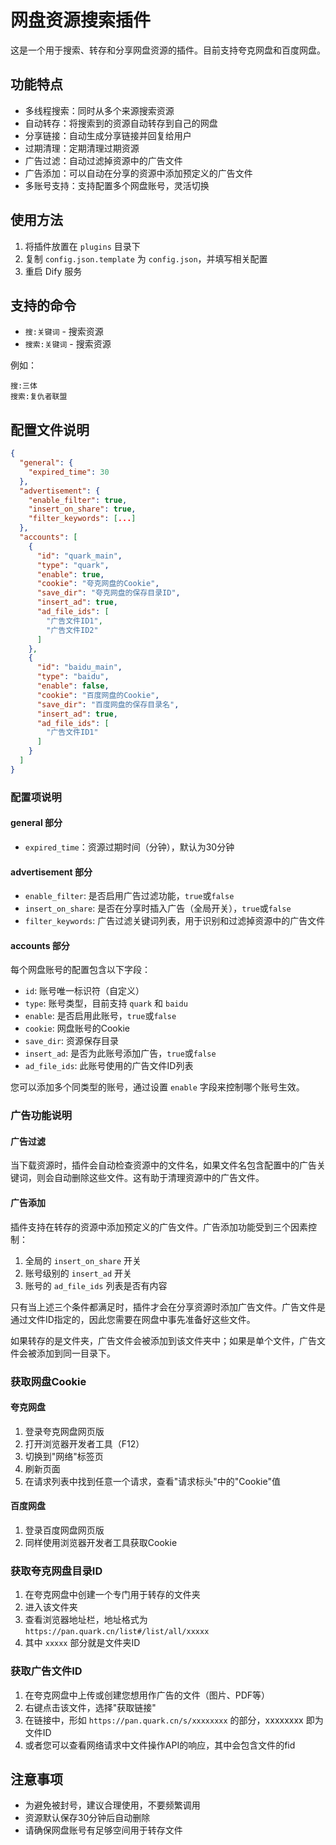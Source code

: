 # 网盘资源搜索插件

这是一个用于搜索、转存和分享网盘资源的插件。目前支持夸克网盘和百度网盘。

## 功能特点

- 多线程搜索：同时从多个来源搜索资源
- 自动转存：将搜索到的资源自动转存到自己的网盘
- 分享链接：自动生成分享链接并回复给用户
- 过期清理：定期清理过期资源
- 广告过滤：自动过滤掉资源中的广告文件
- 广告添加：可以自动在分享的资源中添加预定义的广告文件
- 多账号支持：支持配置多个网盘账号，灵活切换

## 使用方法

1. 将插件放置在 `plugins` 目录下
2. 复制 `config.json.template` 为 `config.json`，并填写相关配置
3. 重启 Dify 服务

## 支持的命令

- `搜:关键词` - 搜索资源
- `搜索:关键词` - 搜索资源

例如：
```
搜:三体
搜索:复仇者联盟
```

## 配置文件说明

```json
{
  "general": {
    "expired_time": 30
  },
  "advertisement": {
    "enable_filter": true,
    "insert_on_share": true,
    "filter_keywords": [...]
  },
  "accounts": [
    {
      "id": "quark_main",
      "type": "quark",
      "enable": true,
      "cookie": "夸克网盘的Cookie",
      "save_dir": "夸克网盘的保存目录ID",
      "insert_ad": true,
      "ad_file_ids": [
        "广告文件ID1",
        "广告文件ID2"
      ]
    },
    {
      "id": "baidu_main",
      "type": "baidu",
      "enable": false,
      "cookie": "百度网盘的Cookie",
      "save_dir": "百度网盘的保存目录名",
      "insert_ad": true,
      "ad_file_ids": [
        "广告文件ID1"
      ]
    }
  ]
}
```

### 配置项说明

#### general 部分
- `expired_time`：资源过期时间（分钟），默认为30分钟

#### advertisement 部分
- `enable_filter`: 是否启用广告过滤功能，`true`或`false`
- `insert_on_share`: 是否在分享时插入广告（全局开关），`true`或`false`
- `filter_keywords`: 广告过滤关键词列表，用于识别和过滤掉资源中的广告文件

#### accounts 部分
每个网盘账号的配置包含以下字段：
- `id`: 账号唯一标识符（自定义）
- `type`: 账号类型，目前支持 `quark` 和 `baidu`
- `enable`: 是否启用此账号，`true`或`false`
- `cookie`: 网盘账号的Cookie
- `save_dir`: 资源保存目录
- `insert_ad`: 是否为此账号添加广告，`true`或`false`
- `ad_file_ids`: 此账号使用的广告文件ID列表

您可以添加多个同类型的账号，通过设置 `enable` 字段来控制哪个账号生效。

### 广告功能说明

#### 广告过滤
当下载资源时，插件会自动检查资源中的文件名，如果文件名包含配置中的广告关键词，则会自动删除这些文件。这有助于清理资源中的广告文件。

#### 广告添加
插件支持在转存的资源中添加预定义的广告文件。广告添加功能受到三个因素控制：
1. 全局的 `insert_on_share` 开关
2. 账号级别的 `insert_ad` 开关
3. 账号的 `ad_file_ids` 列表是否有内容

只有当上述三个条件都满足时，插件才会在分享资源时添加广告文件。广告文件是通过文件ID指定的，因此您需要在网盘中事先准备好这些文件。

如果转存的是文件夹，广告文件会被添加到该文件夹中；如果是单个文件，广告文件会被添加到同一目录下。

### 获取网盘Cookie

#### 夸克网盘
1. 登录夸克网盘网页版
2. 打开浏览器开发者工具（F12）
3. 切换到"网络"标签页
4. 刷新页面
5. 在请求列表中找到任意一个请求，查看"请求标头"中的"Cookie"值

#### 百度网盘
1. 登录百度网盘网页版
2. 同样使用浏览器开发者工具获取Cookie

### 获取夸克网盘目录ID

1. 在夸克网盘中创建一个专门用于转存的文件夹
2. 进入该文件夹
3. 查看浏览器地址栏，地址格式为 `https://pan.quark.cn/list#/list/all/xxxxx`
4. 其中 `xxxxx` 部分就是文件夹ID

### 获取广告文件ID

1. 在夸克网盘中上传或创建您想用作广告的文件（图片、PDF等）
2. 右键点击该文件，选择"获取链接"
3. 在链接中，形如 `https://pan.quark.cn/s/xxxxxxxx` 的部分，xxxxxxxx 即为文件ID
4. 或者您可以查看网络请求中文件操作API的响应，其中会包含文件的fid

## 注意事项

- 为避免被封号，建议合理使用，不要频繁调用
- 资源默认保存30分钟后自动删除
- 请确保网盘账号有足够空间用于转存文件 